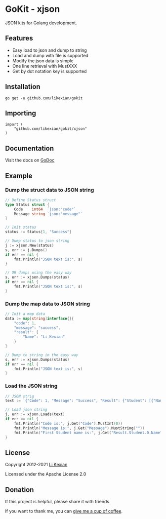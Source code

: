 # GoKit - xjson

JSON kits for Golang development.

## Features

- Easy load to json and dump to string
- Load and dump with file is supported
- Modify the json data is simple
- One line retrieval with MustXXX
- Get by dot notation key is supported

## Installation

    go get -u github.com/likexian/gokit

## Importing

    import (
        "github.com/likexian/gokit/xjson"
    )

## Documentation

Visit the docs on [GoDoc](https://godoc.org/github.com/likexian/gokit/xjson)

## Example

### Dump the struct data to JSON string

```go
// Define Status struct
type Status struct {
    Code    int64  `json:"code"`
    Message string `json:"message"`
}

// Init status
status := Status{1, "Success"}

// Dump status to json string
j := xjson.New(status)
s, err := j.Dumps()
if err == nil {
    fmt.Println("JSON text is:", s)
}

// OR dumps using the easy way
s, err := xjson.Dumps(status)
if err == nil {
    fmt.Println("JSON text is:", s)
}
```

### Dump the map data to JSON string

```go
// Init a map data
data := map[string]interface{}{
    "code": 1,
    "message": "success",
    "result": {
        "Name": "Li Kexian"
    }
}

// Dump to string in the easy way
s, err := xjson.Dumps(status)
if err == nil {
    fmt.Println("JSON text is:", s)
}
```

### Load the JSON string

```go
// JSON strig
text := `{"Code": 1, "Message": "Success", "Result": {"Student": [{"Name": "Li Kexian"}]}}`

// Load json string
j, err := xjson.Loads(text)
if err == nil {
    fmt.Println("Code is:", j.Get("Code").MustInt(0))
    fmt.Println("Message is:", j.Get("Message").MustString(""))
    fmt.Println("First Student name is:", j.Get("Result.Student.0.Name").MustString("-"))
}
```

## License

Copyright 2012-2021 [Li Kexian](https://www.likexian.com/)

Licensed under the Apache License 2.0

## Donation

If this project is helpful, please share it with friends.

If you want to thank me, you can [give me a cup of coffee](https://www.likexian.com/donate/).
